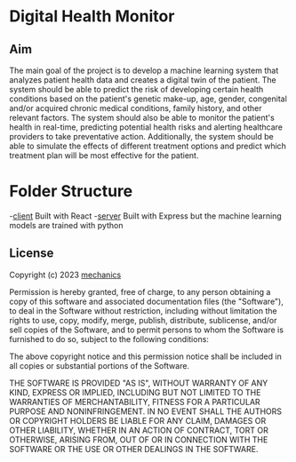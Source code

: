 # Digital Health Monitor

## Aim
The main goal of the project is to develop a machine learning system that analyzes patient health data and creates a digital twin of the patient.
The system should be able to predict the risk of developing certain health conditions based on the patient's genetic make-up, age, gender, congenital and/or acquired chronic medical conditions, family history, and other relevant factors.
The system should also be able to monitor the patient's health in real-time, predicting potential health risks and alerting healthcare providers to take preventative action.
Additionally, the system should be able to simulate the effects of different treatment options and predict which treatment plan will be most effective for the patient.

# Folder Structure
-[client](https://github.com/MissTipo/digital-health-monitor/tree/master/client)
Built with React
-[server](https://github.com/MissTipo/digital-health-monitor/tree/master/server)
Built with Express but the machine learning models are trained with python



## License
Copyright (c) 2023 [mechanics](https://github.com/MissTipo/alx-peer_group_discussions)

Permission is hereby granted, free of charge, to any person obtaining a copy of this software and associated documentation files (the "Software"), to deal in the Software without restriction, including without limitation the rights to use, copy, modify, merge, publish, distribute, sublicense, and/or sell copies of the Software, and to permit persons to whom the Software is furnished to do so, subject to the following conditions:

The above copyright notice and this permission notice shall be included in all copies or substantial portions of the Software.

THE SOFTWARE IS PROVIDED "AS IS", WITHOUT WARRANTY OF ANY KIND, EXPRESS OR IMPLIED, INCLUDING BUT NOT LIMITED TO THE WARRANTIES OF MERCHANTABILITY, FITNESS FOR A PARTICULAR PURPOSE AND NONINFRINGEMENT. IN NO EVENT SHALL THE AUTHORS OR COPYRIGHT HOLDERS BE LIABLE FOR ANY CLAIM, DAMAGES OR OTHER LIABILITY, WHETHER IN AN ACTION OF CONTRACT, TORT OR OTHERWISE, ARISING FROM, OUT OF OR IN CONNECTION WITH THE SOFTWARE OR THE USE OR OTHER DEALINGS IN THE SOFTWARE.
